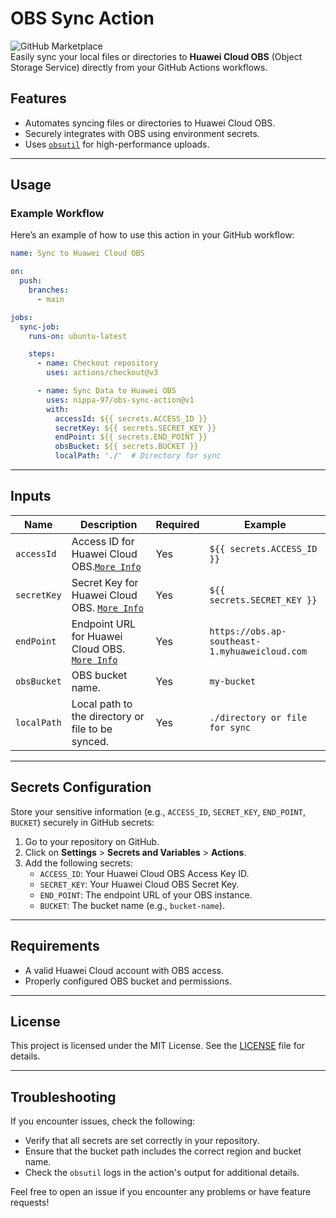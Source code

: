 
# OBS Sync Action

![GitHub Marketplace](https://img.shields.io/badge/Marketplace-OBS%20Sync-blue.svg?colorA=24292e&colorB=0366d6&style=flat-square)  
Easily sync your local files or directories to **Huawei Cloud OBS** (Object Storage Service) directly from your GitHub Actions workflows.

## Features

- Automates syncing files or directories to Huawei Cloud OBS.
- Securely integrates with OBS using environment secrets.
- Uses [`obsutil`](https://support.huaweicloud.com/intl/en-us/utiltg-obs/obs_11_0001.html) for high-performance uploads.

---

## Usage

### Example Workflow

Here’s an example of how to use this action in your GitHub workflow:

```yaml
name: Sync to Huawei Cloud OBS

on:
  push:
    branches:
      - main

jobs:
  sync-job:
    runs-on: ubuntu-latest

    steps:
      - name: Checkout repository
        uses: actions/checkout@v3

      - name: Sync Data to Huawei OBS
        uses: nippa-97/obs-sync-action@v1
        with:
          accessId: ${{ secrets.ACCESS_ID }}
          secretKey: ${{ secrets.SECRET_KEY }}
          endPoint: ${{ secrets.END_POINT }}
          obsBucket: ${{ secrets.BUCKET }}
          localPath: './'  # Directory for sync
```

---

## Inputs

| Name          | Description                                                   | Required | Example                                      |
|---------------|---------------------------------------------------------------|----------|----------------------------------------------|
| `accessId`    | Access ID for Huawei Cloud OBS.[`More Info`](https://support.huaweicloud.com/intl/en-us/clientogw-obs/obs_03_0405.html)                              | Yes      | `${{ secrets.ACCESS_ID }}`                  |
| `secretKey`   | Secret Key for Huawei Cloud OBS. [`More Info`](https://support.huaweicloud.com/intl/en-us/clientogw-obs/obs_03_0405.html)                              | Yes      | `${{ secrets.SECRET_KEY }}`                 |
| `endPoint`    | Endpoint URL for Huawei Cloud OBS. [`More Info`](https://support.huaweicloud.com/intl/en-us/productdesc-obs/obs_03_0152.html)                           | Yes      | `https://obs.ap-southeast-1.myhuaweicloud.com` |
| `obsBucket`   | OBS bucket name.                                              | Yes      | `my-bucket`                     |
| `localPath`   | Local path to the directory or file to be synced.             | Yes      | `./directory or file for sync`                            |

---

## Secrets Configuration

Store your sensitive information (e.g., `ACCESS_ID`, `SECRET_KEY`, `END_POINT`, `BUCKET`) securely in GitHub secrets:

1. Go to your repository on GitHub.
2. Click on **Settings** > **Secrets and Variables** > **Actions**.
3. Add the following secrets:
   - `ACCESS_ID`: Your Huawei Cloud OBS Access Key ID.
   - `SECRET_KEY`: Your Huawei Cloud OBS Secret Key.
   - `END_POINT`: The endpoint URL of your OBS instance.
   - `BUCKET`: The bucket name (e.g., `bucket-name`).

---

## Requirements

- A valid Huawei Cloud account with OBS access.
- Properly configured OBS bucket and permissions.

---

## License

This project is licensed under the MIT License. See the [LICENSE](LICENSE) file for details.

---

## Troubleshooting

If you encounter issues, check the following:
- Verify that all secrets are set correctly in your repository.
- Ensure that the bucket path includes the correct region and bucket name.
- Check the `obsutil` logs in the action's output for additional details.

Feel free to open an issue if you encounter any problems or have feature requests!